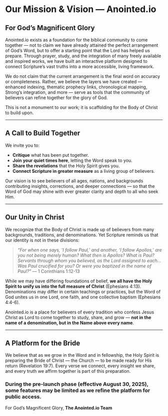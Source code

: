 # **Our Mission & Vision — Anointed.io**

## **For God’s Magnificent Glory**

Anointed.io exists as a foundation for the biblical community to come together — not to claim we have already attained the perfect arrangement of God’s Word, but to offer a starting point that the Lord has helped us prepare.
Through prayer, study, and the integration of many freely available and inspired works, we have built an interactive platform designed to connect Scripture’s vast truths into a more accessible, living framework.

We do not claim that the current arrangement is the final word on accuracy or completeness. Rather, we believe the layers we have created — enhanced indexing, thematic prophecy links, chronological mapping, Strong’s integration, and more — serve as tools that the community of believers can refine together for the glory of God.

This is not a monument to our work; it is scaffolding for the Body of Christ to build upon.

---

## **A Call to Build Together**

We invite you to:

* **Critique** what has been put together.
* **Join your quiet times here**, letting the Word speak to you.
* **Share the revelations** that the Holy Spirit gives you.
* **Connect Scripture in greater measure** as a living group of believers.

Our vision is to see believers of all ages, nations, and backgrounds contributing insights, corrections, and deeper connections — so that the Word of God may shine with ever greater clarity and depth to all who seek Him.

---

## **Our Unity in Christ**

We recognize that the Body of Christ is made up of believers from many backgrounds, traditions, and denominations. Yet Scripture reminds us that our identity is not in these divisions:

> *“For when one says, ‘I follow Paul,’ and another, ‘I follow Apollos,’ are you not being merely human? What then is Apollos? What is Paul? Servants through whom you believed, as the Lord assigned to each… Was Paul crucified for you? Or were you baptized in the name of Paul?”* — 1 Corinthians 1:12-13

While we may have differing foundations of belief, **we all have the Holy Spirit to unify us into the full measure of Christ** (Ephesians 4:13). Denominations may differ in certain teachings or practices, but the Word of God unites us in one Lord, one faith, and one collective baptism (Ephesians 4:4-6).

Anointed.io is a place for believers of every tradition who confess Jesus Christ as Lord to come together to study, share, and grow — **not in the name of a denomination, but in the Name above every name**.

---

## **A Platform for the Bride**

We believe that as we grow in the Word and in fellowship, the Holy Spirit is preparing the Bride of Christ — the Church — to be made ready for His return (Revelation 19:7). Every verse we connect, every insight we share, and every truth we affirm together is part of this preparation.

### During the pre-launch phase (effective August 30, 2025), some features may be limited as we refine the platform for public access.

For God’s Magnificent Glory,
**The Anointed.io Team**
